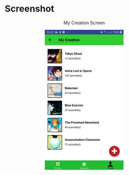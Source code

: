 # Screenshot
<p align="center">My Creation Screen</p>
<p align="center">
<img src="./8.jpg" width="250" align="center">
</p>

